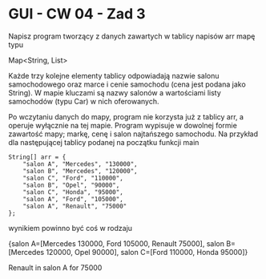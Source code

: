 # GUI - CW 04 - Zad 3

Napisz program tworzący z danych zawartych w tablicy napisów arr mapę typu

Map<String, List<Car>>

Każde trzy kolejne elementy tablicy odpowiadają nazwie salonu samochodowego oraz marce i cenie samochodu (cena jest podana jako String). W mapie kluczami są nazwy salonów a wartościami listy samochodów (typu Car) w nich oferowanych.

Po wczytaniu danych do mapy, program nie korzysta już z tablicy arr, a operuje wyłącznie na tej mapie. Program wypisuje
w dowolnej formie zawartość mapy;
markę, cenę i salon najtańszego samochodu.
Na przykład dla następującej tablicy podanej na początku funkcji main

    String[] arr = {
        "salon A", "Mercedes", "130000",
        "salon B", "Mercedes", "120000",
        "salon C", "Ford", "110000",
        "salon B", "Opel", "90000",
        "salon C", "Honda", "95000",
        "salon A", "Ford", "105000",
        "salon A", "Renault", "75000"
    };

wynikiem powinno być coś w rodzaju

{salon A=[Mercedes 130000, Ford 105000, Renault 75000],
salon B=[Mercedes 120000, Opel 90000],
salon C=[Ford 110000, Honda 95000]}

Renault in salon A for 75000